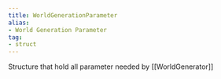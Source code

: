 ```yaml
---
title: WorldGenerationParameter
alias: 
- World Generation Parameter
tag: 
- struct
---
```

Structure that hold all parameter needed by [[WorldGenerator]]
